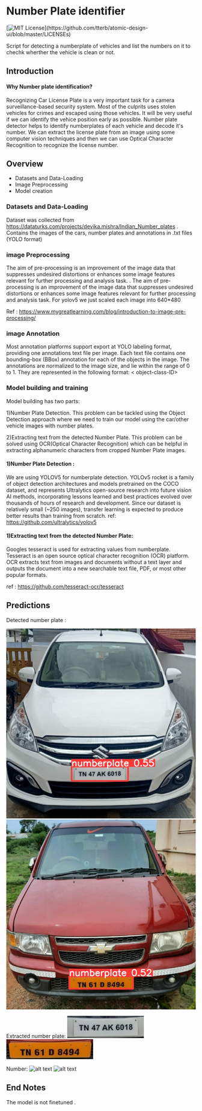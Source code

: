 
# Number Plate identifier  

[![MIT License](https://img.shields.io/apm/l/atomic-design-ui.svg?)](https://github.com/tterb/atomic-design-ui/blob/master/LICENSEs)

Script for detecting a numberplate of vehicles and list the numbers on it to chechk wherther the vehicle is clean or not.



## Introduction 

#### Why Number plate identification?

Recognizing Car License Plate is a very important task for a camera surveillance-based security system. Most of the culprits uses stolen vehicles for crimes and escaped using those vehicles. It will be very useful if we can identify the vehice position early as possible. 
Number plate detector helps to identify numberplates of each vehicle and decode it's number.
We can extract the license plate from an image using some computer vision techniques and then we can use Optical Character Recognition to recognize the license number.

## Overview 
- Datasets and Data-Loading
- Image Preprocessing
- Model creation

### Datasets and Data-Loading

Dataset was collected from https://dataturks.com/projects/devika.mishra/Indian_Number_plates . Contains the images of the cars, number plates and annotations in .txt files (YOLO format)

### image Preprocessing

The aim of pre-processing is an improvement of the image data that suppresses undesired distortions or enhances some image features relevant for further processing and analysis task.
. The aim of pre-processing is an improvement of the image data that suppresses undesired distortions or enhances some image features relevant for further processing and analysis task. 
 For yolov5 we just scaled each image into 640*480 

Ref : https://www.mygreatlearning.com/blog/introduction-to-image-pre-processing/
 

### image Annotation
Most annotation platforms support export at YOLO labeling format, providing one annotations text file per image. Each text file contains one bounding-box (BBox) annotation for each of the objects in the image. The annotations are normalized to the image size, and lie within the range of 0 to 1. They are represented in the following format:
< object-class-ID> <X center> <Y center> <Box width> <Box height>
### Model building and training

Model building has two parts:

1)Number Plate Detection. This problem can be tackled using the Object Detection approach where we need to train our model using the car/other vehicle images with number plates.

2)Extracting text from the detected Number Plate. This problem can be solved using OCR(Optical Character Recognition) which can be helpful in extracting alphanumeric characters from cropped Number Plate images.


#### 1)Number Plate Detection :
We are using YOLOV5 for numberplate detection. YOLOv5 rocket is a family of object detection architectures and models pretrained on the COCO dataset, and represents Ultralytics open-source research into future vision AI methods, incorporating lessons learned and best practices evolved over thousands of hours of research and development.
Since our dataset is relatively small (~250 images), transfer learning is expected to produce better results than training from scratch. 
ref: https://github.com/ultralytics/yolov5



#### 1)Extracting text from the detected Number Plate:
Googles tesseract is used for extracting values from numberplate. Tesseract is an open source optical character recognition (OCR) platform. OCR extracts text from images and documents without a text layer and outputs the document into a new searchable text file, PDF, or most other popular formats.

ref : https://github.com/tesseract-ocr/tesseract

## Predictions
Detected number plate :

![alt text](https://raw.githubusercontent.com/vivekalex61/licence_plate/main/images/car10_full.jpg)   ![alt text](https://raw.githubusercontent.com/vivekalex61/licence_plate/main/images/car0_full.jpg)


Extracted number plate:
![alt text](https://raw.githubusercontent.com/vivekalex61/licence_plate/main/images/car10.jpg) 
![alt text](https://raw.githubusercontent.com/vivekalex61/licence_plate/main/images/car0.jpg) 

Number:
![alt text](https://raw.githubusercontent.com/vivekalex61/licence_plate/main/images/detect1.jpg) 
![alt text](https://raw.githubusercontent.com/vivekalex61/licence_plate/main/images/detect2.jpg) 

## End Notes

The model is not finetuned .
